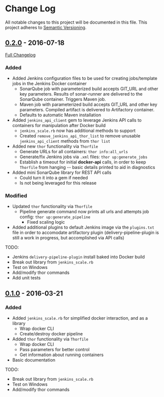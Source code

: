 # Change Log
All notable changes to this project will be documented in this file.
This project adheres to [Semantic Versioning](http://semver.org/).

## [0.2.0](https://github.com/psprings/devops-stack-sample/tree/0.2.0) - 2016-07-18
[Full Changelog](https://github.com/psprings/devops-stack-sample/compare/0.2.0...0.1.0)
### Added
* Added Jenkins configuration files to be used for creating jobs/template jobs in the Jenkins Docker container
  * SonarQube job with parameterized build accepts GIT_URL and other key parameters. Results of sonar-runner are delivered to the SonarQube container. Triggers Maven job.
  * Maven job with parameterized build accepts GIT_URL and other key parameters. Compiled artifact is delivered to Artifactory container.
  * Defaults to automatic Maven installation
* Added `jenkins_api_client` gem to leverage Jenkins API calls to containers for manipulation after Docker build
  * `jenkins_scale.rb` now has additional methods to support
  * Created `remove_jenkins_api_thor_list` to remove unusable `jenkins_api_client` methods from `thor list`
* Added new `thor` functionality via `Thorfile`
  * Generate URLs for all containers: `thor info:all_urls`
  * Generate/fix Jenkins jobs via `.xml` files: `thor up:generate_jobs`
  * Establish a timeout for initial **docker-api** calls, in order to keep `Thorfile` from hanging -- basic details printed to aid in diagnostics
* Added mini SonarQube library for REST API calls
  * Could turn it into a gem if needed
  * Is not being leveraged for this release

### Modified
* Updated `thor` functionality via `Thorfile`
  * Pipeline generate command now prints all urls and attempts job config: `thor up:generate_pipeline`
    * Fixed scaling logic
* Added additional plugins to default Jenkins image via the `plugins.txt` file in order to accomodate artifactory plugin (delivery-pipeline-plugin is still a work in progress, but accomplished via API calls)

TODO:
* Jenkins `delivery-pipeline-plugin` install baked into Docker build
* Break out library from `jenkins_scale.rb`
* Test on Windows
* Add/modify thor commands
* Add unit tests

## [0.1.0](https://github.com/psprings/devops-stack-sample/tree/0.1.0) - 2016-03-21
### Added
* Added `jenkins_scale.rb` for simplified docker interaction, and as a library
  * Wrap docker CLI
  * Create/destroy docker pipeline
* Added `thor` functionality via `Thorfile`
  * Wrap docker CLI
  * Pass parameters for better control
  * Get information about running containers
* Basic documentation

TODO:
* Break out library from `jenkins_scale.rb`
* Test on Windows
* Add/modify thor commands
